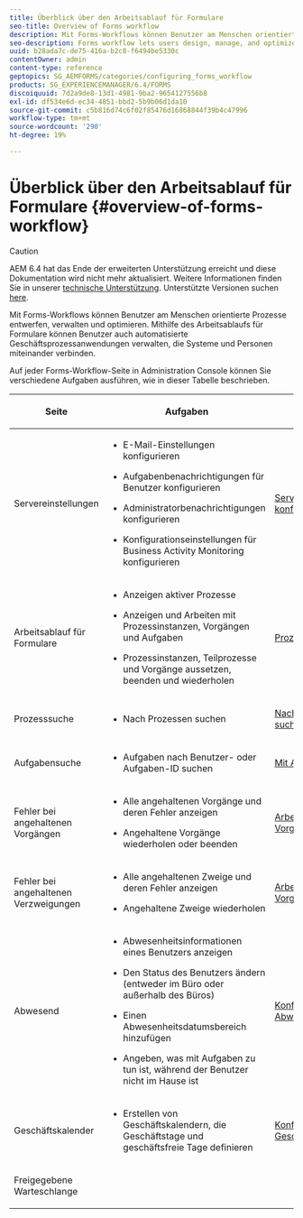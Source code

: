 ```yaml
---
title: Überblick über den Arbeitsablauf für Formulare
seo-title: Overview of Forms workflow
description: Mit Forms-Workflows können Benutzer am Menschen orientierte Prozesse entwerfen, verwalten und optimieren. Mithilfe des Arbeitsablaufs für Formulare können Benutzer auch automatisierte Geschäftsprozessanwendungen verwalten, die Systeme und Personen miteinander verbinden.
seo-description: Forms workflow lets users design, manage, and optimize human-centric processes. Using forms workflow, users can also manage automated business-process applications that connect systems and people.
uuid: b28ada7c-de75-416a-b2c8-f6494be5330c
contentOwner: admin
content-type: reference
geptopics: SG_AEMFORMS/categories/configuring_forms_workflow
products: SG_EXPERIENCEMANAGER/6.4/FORMS
discoiquuid: 7d2a9de8-13d1-4981-9ba2-9654127556b8
exl-id: df534e6d-ec34-4851-bbd2-5b9b06d1da10
source-git-commit: c5b816d74c6f02f85476d16868844f39b4c47996
workflow-type: tm+mt
source-wordcount: '290'
ht-degree: 19%

---
```


# Überblick über den Arbeitsablauf für Formulare {#overview-of-forms-workflow}

>[!CAUTION]
>
>AEM 6.4 hat das Ende der erweiterten Unterstützung erreicht und diese Dokumentation wird nicht mehr aktualisiert. Weitere Informationen finden Sie in unserer [technische Unterstützung](https://helpx.adobe.com/de/support/programs/eol-matrix.html). Unterstützte Versionen suchen [here](https://experienceleague.adobe.com/docs/?lang=de).

Mit Forms-Workflows können Benutzer am Menschen orientierte Prozesse entwerfen, verwalten und optimieren. Mithilfe des Arbeitsablaufs für Formulare können Benutzer auch automatisierte Geschäftsprozessanwendungen verwalten, die Systeme und Personen miteinander verbinden.

Auf jeder Forms-Workflow-Seite in Administration Console können Sie verschiedene Aufgaben ausführen, wie in dieser Tabelle beschrieben.

<table>
 <thead>
  <tr>
   <th><p>Seite</p></th> 
   <th><p>Aufgaben</p></th> 
   <th><p>Siehe</p></th> 
  </tr> 
 </thead> 
 <tbody>
  <tr>
   <td><p>Servereinstellungen</p></td> 
   <td>
    <ul>
     <li><p>E-Mail-Einstellungen konfigurieren</p></li>
     <li><p>Aufgabenbenachrichtigungen für Benutzer konfigurieren</p></li>
     <li><p>Administratorbenachrichtigungen konfigurieren</p></li>
     <li><p>Konfigurationseinstellungen für Business Activity Monitoring konfigurieren </p></li>
    </ul></td> 
   <td><p><a href="/help/forms/using/admin-help/configuring-server-settings.md#configuring-server-settings">Servereinstellungen konfigurieren</a></p></td> 
  </tr> 
  <tr>
   <td><p>Arbeitsablauf für Formulare</p></td> 
   <td>
    <ul>
     <li><p>Anzeigen aktiver Prozesse</p></li>
     <li><p>Anzeigen und Arbeiten mit Prozessinstanzen, Vorgängen und Aufgaben</p></li>
     <li><p>Prozessinstanzen, Teilprozesse und Vorgänge aussetzen, beenden und wiederholen</p></li>
    </ul></td> 
   <td><p><a href="/help/forms/using/admin-help/processes.md#managing-processes">Prozesse verwalten</a></p></td> 
  </tr> 
  <tr>
   <td><p>Prozesssuche</p></td> 
   <td>
    <ul>
     <li><p>Nach Prozessen suchen</p></li>
    </ul></td> 
   <td><p><a href="/help/forms/using/admin-help/searching-process-instances.md#searching-for-process-instances">Nach Prozessinstanzen suchen</a></p></td> 
  </tr> 
  <tr>
   <td><p>Aufgabensuche</p></td> 
   <td>
    <ul>
     <li><p>Aufgaben nach Benutzer- oder Aufgaben-ID suchen</p></li>
    </ul></td> 
   <td><p><a href="/help/forms/using/admin-help/tasks.md#working-with-tasks">Mit Aufgaben arbeiten</a></p></td> 
  </tr> 
  <tr>
   <td><p>Fehler bei angehaltenen Vorgängen</p></td> 
   <td>
    <ul>
     <li><p>Alle angehaltenen Vorgänge und deren Fehler anzeigen</p></li>
     <li><p>Angehaltene Vorgänge wiederholen oder beenden</p></li>
    </ul></td> 
   <td><p><a href="/help/forms/using/admin-help/stalled-operations-branches.md#working-with-stalled-operations-and-branches">Arbeiten mit angehaltenen Vorgängen und Zweigen</a></p></td> 
  </tr> 
  <tr>
   <td><p>Fehler bei angehaltenen Verzweigungen</p></td> 
   <td>
    <ul>
     <li><p>Alle angehaltenen Zweige und deren Fehler anzeigen</p></li>
     <li><p>Angehaltene Zweige wiederholen</p></li>
    </ul></td> 
   <td><p><a href="/help/forms/using/admin-help/stalled-operations-branches.md#working-with-stalled-operations-and-branches">Arbeiten mit angehaltenen Vorgängen und Zweigen</a></p></td> 
  </tr> 
  <tr>
   <td><p>Abwesend</p></td> 
   <td>
    <ul>
     <li><p>Abwesenheitsinformationen eines Benutzers anzeigen</p></li>
     <li><p>Den Status des Benutzers ändern (entweder im Büro oder außerhalb des Büros)</p></li>
     <li><p>Einen Abwesenheitsdatumsbereich hinzufügen </p></li>
     <li><p>Angeben, was mit Aufgaben zu tun ist, während der Benutzer nicht im Hause ist</p></li>
    </ul></td> 
   <td><p><a href="/help/forms/using/admin-help/configuring-out-office-settings.md#configuring-out-of-office-settings">Konfigurieren von Abwesenheitseinstellungen</a></p></td> 
  </tr> 
  <tr>
   <td><p>Geschäftskalender</p></td> 
   <td>
    <ul>
     <li><p>Erstellen von Geschäftskalendern, die Geschäftstage und geschäftsfreie Tage definieren</p></li>
    </ul></td> 
   <td><p><a href="/help/forms/using/admin-help/configuring-business-calendars.md#configuring-business-calendars">Konfigurieren von Geschäftskalendern</a></p></td> 
  </tr> 
  <tr>
   <td><p>Freigegebene Warteschlange</p></td> 
   <td><p></p></td> 
   <td><p></p></td> 
  </tr> 
 </tbody> 
</table>
